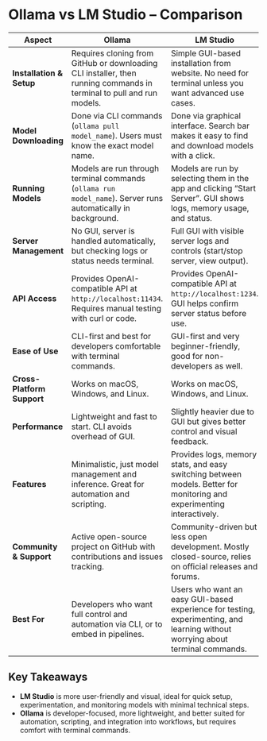 # Ollama vs LM Studio – Comparison

| Aspect                    | Ollama                                                                                          | LM Studio                                                                                             
|----------------------     |-------------------------------------------------------------------------------------------------|------------------|
| **Installation & Setup**   | Requires cloning from GitHub or downloading CLI installer, then running commands in terminal to pull and run models. | Simple GUI-based installation from website. No need for terminal unless you want advanced use cases. |
| **Model Downloading**   | Done via CLI commands (`ollama pull model_name`). Users must know the exact model name.       | Done via graphical interface. Search bar makes it easy to find and download models with a click. |
| **Running Models**      | Models are run through terminal commands (`ollama run model_name`). Server runs automatically in background. | Models are run by selecting them in the app and clicking “Start Server”. GUI shows logs, memory usage, and status. |
| **Server Management**   | No GUI, server is handled automatically, but checking logs or status needs terminal.         | Full GUI with visible server logs and controls (start/stop server, view output). |
| **API Access**          | Provides OpenAI-compatible API at `http://localhost:11434`. Requires manual testing with curl or code. | Provides OpenAI-compatible API at `http://localhost:1234`. GUI helps confirm server status before use. |
| **Ease of Use**         | CLI-first and best for developers comfortable with terminal commands.                          | GUI-first and very beginner-friendly, good for non-developers as well. |
| **Cross-Platform Support** | Works on macOS, Windows, and Linux.                                                         | Works on macOS, Windows, and Linux. |
| **Performance**         | Lightweight and fast to start. CLI avoids overhead of GUI.                                   | Slightly heavier due to GUI but gives better control and visual feedback. |
| **Features**            | Minimalistic, just model management and inference. Great for automation and scripting.      | Provides logs, memory stats, and easy switching between models. Better for monitoring and experimenting interactively. |
| **Community & Support** | Active open-source project on GitHub with contributions and issues tracking.                 | Community-driven but less open development. Mostly closed-source, relies on official releases and forums. |
| **Best For**            | Developers who want full control and automation via CLI, or to embed in pipelines.          | Users who want an easy GUI-based experience for testing, experimenting, and learning without worrying about terminal commands. |

## Key Takeaways
- **LM Studio** is more user-friendly and visual, ideal for quick setup, experimentation, and monitoring models with minimal technical steps.  
- **Ollama** is developer-focused, more lightweight, and better suited for automation, scripting, and integration into workflows, but requires comfort with terminal commands.
